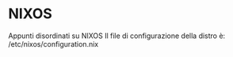 # NIXOS
Appunti disordinati su NIXOS
Il file di configurazione della distro è: /etc/nixos/configuration.nix
